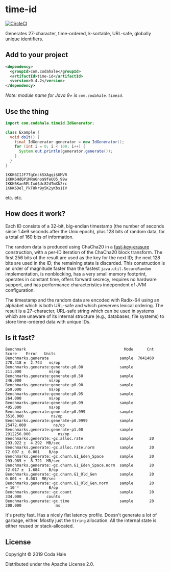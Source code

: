 # time-id

[![CircleCI](https://circleci.com/gh/codahale/time-id.svg?style=svg)](https://circleci.com/gh/codahale/time-id)

Generates 27-character, time-ordered, k-sortable, URL-safe, globally unique identifiers.

## Add to your project

```xml
<dependency>
  <groupId>com.codahale</groupId>
  <artifactId>time-id</artifactId>
  <version>0.4.2</version>
</dependency>
```

*Note: module name for Java 9+ is `com.codahale.timeid`.*

## Use the thing

```java
import com.codahale.timeid.IdGenerator;

class Example {
  void doIt() {
    final IdGenerator generator = new IdGenerator();
    for (int i = 0; i < 100; i++) {
      System.out.println(generator.generate()); 
    }
  } 
}
```

``` 
1KKK6IIJF7TqCnck5XAgqi$UMVR
1KKK6HdQPiMRn6no$9feUO5_99w
1KKK6Kan5ELIxd$Uc82dTmXk2rc
1KKK6Del_PkT8kr9y5K2yKbs1IV
```

etc. etc.

## How does it work?

Each ID consists of a 32-bit, big-endian timestamp (the number of seconds since 1.4e9 seconds after
the Unix epoch), plus 128 bits of random data, for a total of 160 bits of information.

The random data is produced using ChaCha20 in a
[fast-key-erasure](https://blog.cr.yp.to/20170723-random.html) construction, with a per-ID iteration
of the ChaCha20 block transform. The first 256 bits of the result are used as the key for the next
ID; the next 128 bits are used in the ID; the remaining state is discarded. This construction is
an order of magnitude faster than the fastest `java.util.SecureRandom` implementation, is
nonblocking, has a very small memory footprint, operates in constant time, offers forward secrecy,
requires no hardware support, and has performance characteristics independent of JVM configuration.

The timestamp and the random data are encoded with Radix-64 using an alphabet which is both URL-safe
and which preserves lexical ordering. The result is a 27-character, URL-safe string which can be
used in systems which are unaware of its internal structure (e.g., databases, file systems) to store
time-ordered data with unique IDs.

## Is it fast?

``` 
Benchmark                                           Mode      Cnt        Score    Error   Units
Benchmarks.generate                               sample  7041460      270.418 ±  2.743   ns/op
Benchmarks.generate:generate·p0.00                sample               211.000            ns/op
Benchmarks.generate:generate·p0.50                sample               246.000            ns/op
Benchmarks.generate:generate·p0.90                sample               259.000            ns/op
Benchmarks.generate:generate·p0.95                sample               264.000            ns/op
Benchmarks.generate:generate·p0.99                sample               405.000            ns/op
Benchmarks.generate:generate·p0.999               sample              3516.000            ns/op
Benchmarks.generate:generate·p0.9999              sample             25472.000            ns/op
Benchmarks.generate:generate·p1.00                sample           2912256.000            ns/op
Benchmarks.generate:·gc.alloc.rate                sample       20      293.922 ±  4.292  MB/sec
Benchmarks.generate:·gc.alloc.rate.norm           sample       20       72.007 ±  0.001    B/op
Benchmarks.generate:·gc.churn.G1_Eden_Space       sample       20      293.985 ±  8.721  MB/sec
Benchmarks.generate:·gc.churn.G1_Eden_Space.norm  sample       20       72.017 ±  1.684    B/op
Benchmarks.generate:·gc.churn.G1_Old_Gen          sample       20        0.001 ±  0.001  MB/sec
Benchmarks.generate:·gc.churn.G1_Old_Gen.norm     sample       20       ≈ 10⁻⁴             B/op
Benchmarks.generate:·gc.count                     sample       20      334.000           counts
Benchmarks.generate:·gc.time                      sample       20      208.000               ms
```

It's pretty fast. Has a nicely flat latency profile. Doesn't generate a lot of garbage, either.
Mostly just the `String` allocation. All the internal state is either reused or stack-allocated.

## License

Copyright © 2019 Coda Hale

Distributed under the Apache License 2.0.
